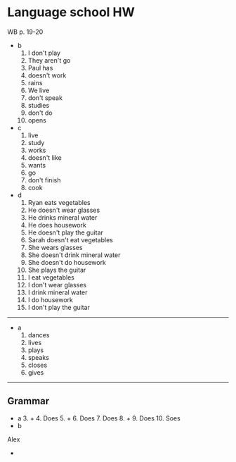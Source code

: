 # Language school HW
WB p. 19-20
- b
	1. I don't play
	2. They aren't go
	3. Paul has
	4. doesn't work
	5. rains
	6. We live
	7. don't speak
	8. studies
	9. don't do
	10. opens
- c
	1. live
	2. study
	4. works
	5. doesn't like
	6. wants
	7. go
	8. don't finish
	9. cook
- d
	1. Ryan eats vegetables
	2. He doesn't wear glasses
	3. He drinks mineral water
	4. He does housework
	5. He doesn't play the guitar
	6. Sarah doesn't eat vegetables
	7. She wears glasses
	8. She doesn't drink mineral water
	9. She doesn't do housework
	10. She plays the guitar
	11. I eat vegetables
	12. I don't wear glasses
	13. I drink mineral water
	14. I do housework
	15. I don't play the guitar
***
- a
	1. dances
	2. lives
	3. plays
	4. speaks
	5. closes
	6. gives
***
## Grammar
- a
	3. +
	4. Does
	5. +
	6. Does
	7. Does
	8. +
	9. Does
	10. Soes
- b


Alex

- 